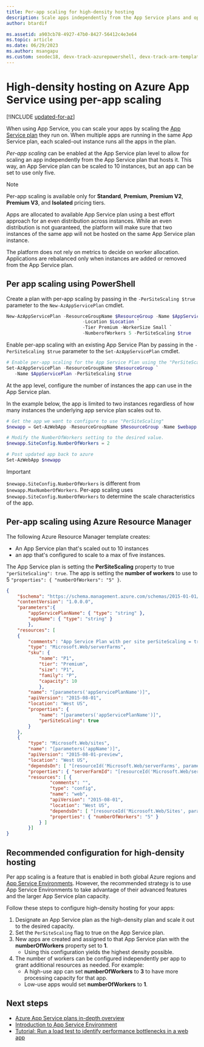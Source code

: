 ```yaml
---
title: Per-app scaling for high-density hosting
description: Scale apps independently from the App Service plans and optimize the scaled-out instances in your plan.
author: btardif

ms.assetid: a903cb78-4927-47b0-8427-56412c4e3e64
ms.topic: article
ms.date: 06/29/2023
ms.author: msangapu
ms.custom: seodec18, devx-track-azurepowershell, devx-track-arm-template
---
```

# High-density hosting on Azure App Service using per-app scaling

[!INCLUDE [updated-for-az](../../includes/updated-for-az.md)]

When using App Service, you can scale your apps by scaling the [App Service plan](overview-hosting-plans.md) they run on. When multiple apps are running in the same App Service plan, each scaled-out instance runs all the apps in the plan.

*Per-app scaling* can be enabled at the App Service plan level to allow for scaling an app independently from the
App Service plan that hosts it. This way, an App Service plan can be scaled to 10 instances, but an app can be set to use only five.

> [!NOTE]
> Per-app scaling is available only for **Standard**, **Premium**, **Premium V2**, **Premium V3**, and **Isolated** pricing tiers.
>

Apps are allocated to available App Service plan using a best effort approach for an even distribution across instances. While an even distribution is not guaranteed, the platform will make sure that two instances of the same app will not be hosted on the same App Service plan instance.

The platform does not rely on metrics to decide on worker allocation. Applications are rebalanced only when instances are added or removed from the App Service plan.

## Per app scaling using PowerShell

Create a plan with per-app scaling by passing in the ```-PerSiteScaling $true``` parameter to the ```New-AzAppServicePlan``` cmdlet.

```powershell
New-AzAppServicePlan -ResourceGroupName $ResourceGroup -Name $AppServicePlan `
                            -Location $Location `
                            -Tier Premium -WorkerSize Small `
                            -NumberofWorkers 5 -PerSiteScaling $true
```

Enable per-app scaling with an existing App Service Plan
by passing in the `-PerSiteScaling $true` parameter to the
```Set-AzAppServicePlan``` cmdlet.

```powershell
# Enable per-app scaling for the App Service Plan using the "PerSiteScaling" parameter.
Set-AzAppServicePlan -ResourceGroupName $ResourceGroup `
   -Name $AppServicePlan -PerSiteScaling $true
```

At the app level, configure the number of instances the app can use in the App Service plan.

In the example below, the app is limited to two instances regardless 
of how many instances the underlying app service plan scales out to.

```powershell
# Get the app we want to configure to use "PerSiteScaling"
$newapp = Get-AzWebApp -ResourceGroupName $ResourceGroup -Name $webapp

# Modify the NumberOfWorkers setting to the desired value.
$newapp.SiteConfig.NumberOfWorkers = 2

# Post updated app back to azure
Set-AzWebApp $newapp
```

> [!IMPORTANT]
> `$newapp.SiteConfig.NumberOfWorkers` is different from `$newapp.MaxNumberOfWorkers`. Per-app scaling uses `$newapp.SiteConfig.NumberOfWorkers` to determine the scale characteristics of the app.

## Per-app scaling using Azure Resource Manager

The following Azure Resource Manager template creates:

- An App Service plan that's scaled out to 10 instances
- an app that's configured to scale to a max of five instances.

The App Service plan is setting the **PerSiteScaling** property 
to true `"perSiteScaling": true`. The app is setting the **number of workers** 
to use to 5 `"properties": { "numberOfWorkers": "5" }`.

```json
{
    "$schema": "https://schema.management.azure.com/schemas/2015-01-01/deploymentTemplate.json#",
    "contentVersion": "1.0.0.0",
    "parameters":{
        "appServicePlanName": { "type": "string" },
        "appName": { "type": "string" }
        },
    "resources": [
    {
        "comments": "App Service Plan with per site perSiteScaling = true",
        "type": "Microsoft.Web/serverFarms",
        "sku": {
            "name": "P1",
            "tier": "Premium",
            "size": "P1",
            "family": "P",
            "capacity": 10
            },
        "name": "[parameters('appServicePlanName')]",
        "apiVersion": "2015-08-01",
        "location": "West US",
        "properties": {
            "name": "[parameters('appServicePlanName')]",
            "perSiteScaling": true
        }
    },
    {
        "type": "Microsoft.Web/sites",
        "name": "[parameters('appName')]",
        "apiVersion": "2015-08-01-preview",
        "location": "West US",
        "dependsOn": [ "[resourceId('Microsoft.Web/serverFarms', parameters('appServicePlanName'))]" ],
        "properties": { "serverFarmId": "[resourceId('Microsoft.Web/serverFarms', parameters('appServicePlanName'))]" },
        "resources": [ {
                "comments": "",
                "type": "config",
                "name": "web",
                "apiVersion": "2015-08-01",
                "location": "West US",
                "dependsOn": [ "[resourceId('Microsoft.Web/Sites', parameters('appName'))]" ],
                "properties": { "numberOfWorkers": "5" }
            } ]
        }]
}
```

## Recommended configuration for high-density hosting

Per app scaling is a feature that is enabled in both global Azure regions and [App Service Environments](environment/app-service-app-service-environment-intro.md). However, the recommended strategy is to use App Service Environments to take advantage of their advanced features and the larger App Service plan capacity.  

Follow these steps to configure high-density hosting for your apps:

1. Designate an App Service plan as the high-density plan and scale it out to the desired capacity.
1. Set the `PerSiteScaling` flag to true on the App Service plan.
1. New apps are created and assigned to that App Service plan with the **numberOfWorkers** property set to **1**.
   - Using this configuration yields the highest density possible.
1. The number of workers can be configured independently per app to grant additional resources as needed. For example:
   - A high-use app can set **numberOfWorkers** to **3** to have more processing capacity for that app.
   - Low-use apps would set **numberOfWorkers** to **1**.

## Next steps

- [Azure App Service plans in-depth overview](overview-hosting-plans.md)
- [Introduction to App Service Environment](environment/app-service-app-service-environment-intro.md)
- [Tutorial: Run a load test to identify performance bottlenecks in a web app](../load-testing/tutorial-identify-bottlenecks-azure-portal.md)
